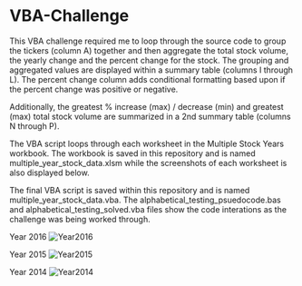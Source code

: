 # VBA-Challenge
This VBA challenge required me to loop through the source code to group the tickers (column A) together and then aggregate the total stock volume, the yearly change and the percent change for the stock. The grouping and aggregated values are displayed within a summary table (columns I through L). The percent change column adds conditional formatting based upon if the percent change was positive or negative.

Additionally, the greatest % increase (max) / decrease (min) and greatest (max) total stock volume are summarized in a 2nd summary table (columns N through P). 

The VBA script loops through each worksheet in the Multiple Stock Years workbook. The workbook is saved in this repository and is named multiple_year_stock_data.xlsm while the screenshots of each worksheet is also displayed below. 

The final VBA script is saved within this repository and is named multiple_year_stock_data.vba. The alphabetical_testing_psuedocode.bas and alphabetical_testing_solved.vba files show the code interations as the challenge was being worked through.


Year 2016
![Year2016](https://user-images.githubusercontent.com/84818223/123566383-95e36380-d78d-11eb-9cdc-364fc868874e.PNG)

Year 2015
![Year2015](https://user-images.githubusercontent.com/84818223/123566485-cf1bd380-d78d-11eb-9e58-857dc457f6f2.PNG)

Year 2014
![Year2014](https://user-images.githubusercontent.com/84818223/123566558-f4104680-d78d-11eb-869c-5b05b6a959ba.PNG)
